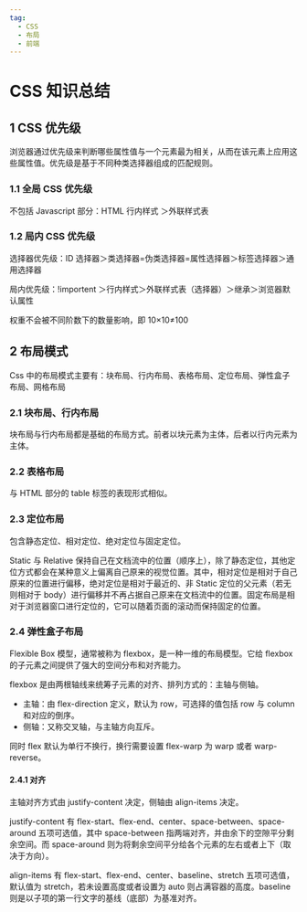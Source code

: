 ```yaml
---
tag:
  - CSS
  - 布局
  - 前端
---
```


# CSS 知识总结

## 1 CSS 优先级

浏览器通过优先级来判断哪些属性值与一个元素最为相关，从而在该元素上应用这些属性值。优先级是基于不同种类选择器组成的匹配规则。

### 1.1 全局 CSS 优先级

不包括 Javascript 部分：HTML 行内样式 ＞外联样式表

### 1.2 局内 CSS 优先级

选择器优先级：ID 选择器＞类选择器=伪类选择器=属性选择器＞标签选择器＞通用选择器

局内优先级：!importent ＞行内样式＞外联样式表（选择器）＞继承＞浏览器默认属性

权重不会被不同阶数下的数量影响，即 10×10≠100

## 2 布局模式

Css 中的布局模式主要有：块布局、行内布局、表格布局、定位布局、弹性盒子布局、网格布局

### 2.1 块布局、行内布局

块布局与行内布局都是基础的布局方式。前者以块元素为主体，后者以行内元素为主体。

### 2.2 表格布局

与 HTML 部分的 table 标签的表现形式相似。

### 2.3 定位布局

包含静态定位、相对定位、绝对定位与固定定位。

Static 与 Relative 保持自己在文档流中的位置（顺序上），除了静态定位，其他定位方式都会在某种意义上偏离自己原来的视觉位置。其中，相对定位是相对于自己原来的位置进行偏移，绝对定位是相对于最近的、非 Static 定位的父元素（若无则相对于 body）进行偏移并不再占据自己原来在文档流中的位置。固定布局是相对于浏览器窗口进行定位的，它可以随着页面的滚动而保持固定的位置。

### 2.4 弹性盒子布局

Flexible Box 模型，通常被称为 flexbox，是一种一维的布局模型。它给 flexbox 的子元素之间提供了强大的空间分布和对齐能力。

flexbox 是由两根轴线来统筹子元素的对齐、排列方式的：主轴与侧轴。

- 主轴：由 flex-direction 定义，默认为 row，可选择的值包括 row 与 column 和对应的倒序。
- 侧轴：又称交叉轴，与主轴方向互斥。

同时 flex 默认为单行不换行，换行需要设置 flex-warp 为 warp 或者 warp-reverse。

#### 2.4.1 对齐

主轴对齐方式由 justify-content 决定，侧轴由 align-items 决定。

justify-content 有 flex-start、flex-end、center、space-between、space-around 五项可选值，其中 space-between 指两端对齐，并由余下的空隙平分剩余空间。而 space-around 则为将剩余空间平分给各个元素的左右或者上下（取决于方向）。

align-items 有 flex-start、flex-end、center、baseline、stretch 五项可选值，默认值为 stretch，若未设置高度或者设置为 auto 则占满容器的高度。baseline 则是以子项的第一行文字的基线（底部）为基准对齐。
